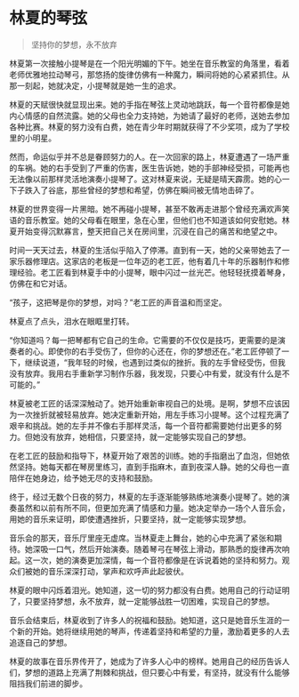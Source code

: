 # 林夏的琴弦
> 坚持你的梦想，永不放弃

林夏第一次接触小提琴是在一个阳光明媚的下午。她坐在音乐教室的角落里，看着老师优雅地拉动琴弓，那悠扬的旋律仿佛有一种魔力，瞬间将她的心紧紧抓住。从那一刻起，她就决定，小提琴就是她一生的追求。

林夏的天赋很快就显现出来。她的手指在琴弦上灵动地跳跃，每一个音符都像是她内心情感的自然流露。她的父母也全力支持她，为她请了最好的老师，送她去参加各种比赛。林夏的努力没有白费，她在青少年时期就获得了不少奖项，成为了学校里的小明星。

然而，命运似乎并不总是眷顾努力的人。在一次回家的路上，林夏遭遇了一场严重的车祸。她的右手受到了严重的伤害，医生告诉她，她的手部神经受损，可能再也无法像以前那样灵活地演奏小提琴了。这对林夏来说，无疑是晴天霹雳。她的心一下子跌入了谷底，那些曾经的梦想和希望，仿佛在瞬间被无情地击碎了。

林夏的世界变得一片黑暗。她不再碰小提琴，甚至不敢再走进那个曾经充满欢声笑语的音乐教室。她的父母看在眼里，急在心里，但他们也不知道该如何安慰她。林夏开始变得沉默寡言，整天把自己关在房间里，沉浸在自己的痛苦和绝望之中。

时间一天天过去，林夏的生活似乎陷入了停滞。直到有一天，她的父亲带她去了一家乐器修理店。这家店的老板是一位年迈的老工匠，他有着几十年的乐器制作和修理经验。老工匠看到林夏手中的小提琴，眼中闪过一丝光芒。他轻轻抚摸着琴身，仿佛在和它对话。

“孩子，这把琴是你的梦想，对吗？”老工匠的声音温和而坚定。

林夏点了点头，泪水在眼眶里打转。

“你知道吗？每一把琴都有它自己的生命。它需要的不仅仅是技巧，更需要的是演奏者的心。即使你的右手受伤了，但你的心还在，你的梦想还在。”老工匠停顿了一下，继续说道，“我年轻的时候，也遇到过类似的挫折。我的左手曾经受伤，但我没有放弃。我用右手重新学习制作乐器，我发现，只要心中有爱，就没有什么是不可能的。”

林夏被老工匠的话深深触动了。她开始重新审视自己的处境。是啊，梦想不应该因为一次挫折就被轻易放弃。她决定重新开始，用左手练习小提琴。这个过程充满了艰辛和挑战。她的左手并不像右手那样灵活，每一个音符都需要她付出更多的努力。但她没有放弃，她相信，只要坚持，就一定能够实现自己的梦想。

在老工匠的鼓励和指导下，林夏开始了艰苦的训练。她的手指磨出了血泡，但她依然坚持。她每天都在琴房里练习，直到手指麻木，直到夜深人静。她的父母也一直陪伴在她身边，给予她无尽的支持和鼓励。

终于，经过无数个日夜的努力，林夏的左手逐渐能够熟练地演奏小提琴了。她的演奏虽然和以前有所不同，但更加充满了情感和力量。她决定举办一场个人音乐会，用她的音乐来证明，即使遭遇挫折，只要坚持，就一定能够实现梦想。

音乐会的那天，音乐厅里座无虚席。当林夏走上舞台，她的心中充满了紧张和期待。她深吸一口气，然后开始演奏。随着琴弓在琴弦上滑动，那熟悉的旋律再次响起。这一次，她的演奏更加深情，每一个音符都像是在诉说着她的坚持和努力。观众们被她的音乐深深打动，掌声和欢呼声此起彼伏。

林夏的眼中闪烁着泪光。她知道，这一切的努力都没有白费。她用自己的行动证明了，只要坚持梦想，永不放弃，就一定能够战胜一切困难，实现自己的梦想。

音乐会结束后，林夏收到了许多人的祝福和鼓励。她知道，这只是她音乐生涯的一个新的开始。她将继续用她的琴声，传递着坚持和希望的力量，激励着更多的人去追逐自己的梦想。

林夏的故事在音乐界传开了，她成为了许多人心中的榜样。她用自己的经历告诉人们，梦想的道路上充满了荆棘和挑战，但只要心中有爱，有坚持，就没有什么能够阻挡我们前进的脚步。